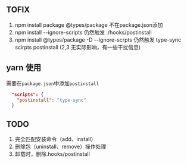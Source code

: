 ## TOFIX
1. npm install package 
@types/package 不在package.json添加
2. npm install --ignore-scripts 仍然触发 ./hooks/postinstall
3. npm install @types/package -D --ignore-scrpts 仍然触发 type-sync scirpts postinstall
(2,3 无实际影响，有一些干扰信息)

## yarn 使用

需要在`package.json`中添加`postinstall`

```json
  "scripts": {
    "postinstall": "type-sync"
  }
```

## TODO

1. 完全匹配安装命令（add、install）
2. 删除包（uninstall、remove）操作处理
3. 卸载时，删除.hooks/postinstall
